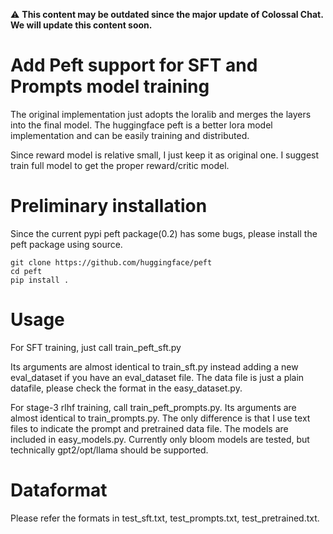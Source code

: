 :warning: **This content may be outdated since the major update of Colossal Chat. We will update this content soon.**

# Add Peft support for SFT and Prompts model training

The original implementation just adopts the loralib and merges the layers into the final model. The huggingface peft is a better lora model implementation and can be easily training and distributed.

Since reward model is relative small, I just keep it as original one. I suggest train full model to get the proper reward/critic model.

# Preliminary installation

Since the current pypi peft package(0.2) has some bugs, please install the peft package using source.

```
git clone https://github.com/huggingface/peft
cd peft
pip install .
```

# Usage

For SFT training, just call train_peft_sft.py

Its arguments are almost identical to train_sft.py instead adding a new eval_dataset if you have an eval_dataset file. The data file is just a plain datafile, please check the format in the easy_dataset.py.

For stage-3 rlhf training, call train_peft_prompts.py.
Its arguments are almost identical to train_prompts.py. The only difference is that I use text files to indicate the prompt and pretrained data file. The models are included in easy_models.py. Currently only bloom models are tested, but technically gpt2/opt/llama should be supported.

# Dataformat

Please refer the formats in test_sft.txt, test_prompts.txt, test_pretrained.txt.
